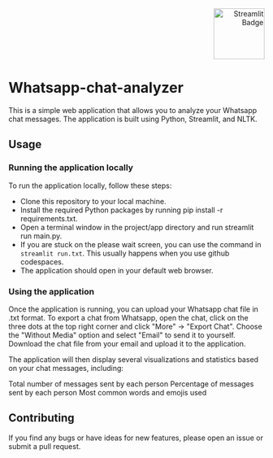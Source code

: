 <div align="right">
  <a href="https://so-dipe-whatsapp-chat-analyzer-appmain-7uov30.streamlit.app/" target="_blank">
    <img src="https://static.streamlit.io/badges/streamlit_badge_black_white.svg" alt="Streamlit Badge" width="100"/>
  </a>
</div>


# Whatsapp-chat-analyzer

This is a simple web application that allows you to analyze your Whatsapp chat messages. The application is built using Python, Streamlit, and NLTK.

## Usage

### Running the application locally
To run the application locally, follow these steps:
- Clone this repository to your local machine.
- Install the required Python packages by running pip install -r requirements.txt.
- Open a terminal window in the project/app directory and run streamlit run main.py.
- If you are stuck on the please wait screen, you can use the command in `streamlit run.txt`. This usually happens when you use github codespaces.
- The application should open in your default web browser.

### Using the application
Once the application is running, you can upload your Whatsapp chat file in .txt format. To export a chat from Whatsapp, open the chat, click on the three dots at the top right corner and click "More" -> "Export Chat". Choose the "Without Media" option and select "Email" to send it to yourself. Download the chat file from your email and upload it to the application.

The application will then display several visualizations and statistics based on your chat messages, including:

Total number of messages sent by each person
Percentage of messages sent by each person
Most common words and emojis used

## Contributing
If you find any bugs or have ideas for new features, please open an issue or submit a pull request.







